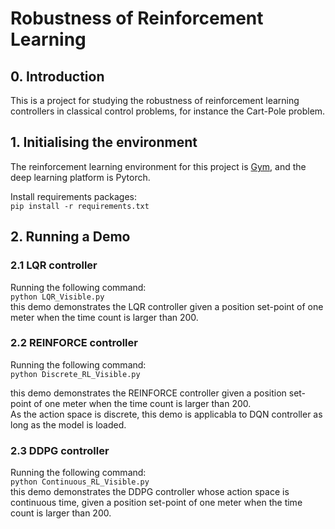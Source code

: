 # Robustness of Reinforcement Learning

## 0. Introduction

This is a project for studying the robustness of reinforcement learning controllers in classical control problems, for 
instance the Cart-Pole problem.  

## 1. Initialising the environment

The reinforcement learning environment for this project is [Gym](https://www.gymlibrary.dev/), and the deep learning
platform is Pytorch.  

Install requirements packages:  
``pip install -r requirements.txt``

## 2. Running a Demo
### 2.1 LQR controller
Running the following command:  
``python LQR_Visible.py``  
this demo demonstrates the LQR controller given a position set-point of one meter when the time count is larger than 200.  

### 2.2 REINFORCE controller  
Running the following command:  
``python Discrete_RL_Visible.py``  

this demo demonstrates the REINFORCE controller given a position set-point of one meter when the time count is larger than 200.  
As the action space is discrete, this demo is applicabla to DQN controller as long as the model is loaded.  
### 2.3 DDPG controller
Running the following command:  
``python Continuous_RL_Visible.py``  
this demo demonstrates the DDPG controller whose action space is continuous time, given a position set-point of one meter when the time count is larger than 200.  